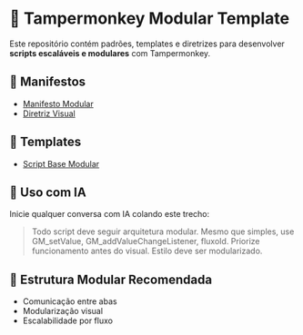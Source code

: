 # 🧠 Tampermonkey Modular Template

Este repositório contém padrões, templates e diretrizes para desenvolver **scripts escaláveis e modulares** com Tampermonkey.

## 📄 Manifestos

- [Manifesto Modular](./manifesto/manifesto.md)
- [Diretriz Visual](./diretrizes/visual-funcional.md)

## 🧱 Templates

- [Script Base Modular](./templates/esqueleto_modular_base.user.js)

## 🤖 Uso com IA

Inicie qualquer conversa com IA colando este trecho:

> Todo script deve seguir arquitetura modular. Mesmo que simples, use GM_setValue, GM_addValueChangeListener, fluxoId. Priorize funcionamento antes do visual. Estilo deve ser modularizado.

## 🔗 Estrutura Modular Recomendada
- Comunicação entre abas
- Modularização visual
- Escalabilidade por fluxo
